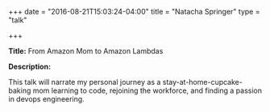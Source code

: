 +++
date = "2016-08-21T15:03:24-04:00"
title = "Natacha Springer"
type = "talk"

+++

<div class="span-15  ">
  <div class="span-15  last ">
  <p><strong>Title:</strong>
From Amazon Mom to Amazon Lambdas
</p>

<p><strong>Description:</strong></p>

<p>
This talk will narrate my personal journey as a stay-at-home-cupcake-baking mom learning to code, rejoining the workforce, and finding a passion in devops engineering.
</p>
<p>

  </div>
</div>

